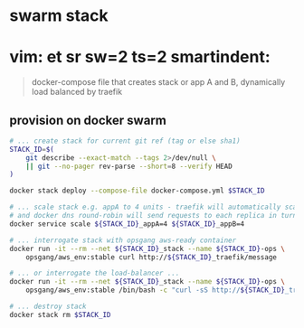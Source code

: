 # swarm stack
# vim: et sr sw=2 ts=2 smartindent:

>
> docker-compose file that creates stack
> or app A and B, dynamically load balanced by traefik
>

## provision on docker swarm

```bash
# ... create stack for current git ref (tag or else sha1)
STACK_ID=$(
    git describe --exact-match --tags 2>/dev/null \
    || git --no-pager rev-parse --short=8 --verify HEAD
)

docker stack deploy --compose-file docker-compose.yml $STACK_ID

# ... scale stack e.g. appA to 4 units - traefik will automatically scale
# and docker dns round-robin will send requests to each replica in turn.
docker service scale ${STACK_ID}_appA=4 ${STACK_ID}_appB=4

# ... interrogate stack with opsgang aws-ready container
docker run -it --rm --net ${STACK_ID}_stack --name ${STACK_ID}-ops \
    opsgang/aws_env:stable curl http://${STACK_ID}_traefik/message

# ... or interrogate the load-balancer ...
docker run -it --rm --net ${STACK_ID}_stack --name ${STACK_ID}-ops \
    opsgang/aws_env:stable /bin/bash -c "curl -sS http://${STACK_ID}_traefik:8080/api | jq -r ."

# ... destroy stack
docker stack rm $STACK_ID

```
